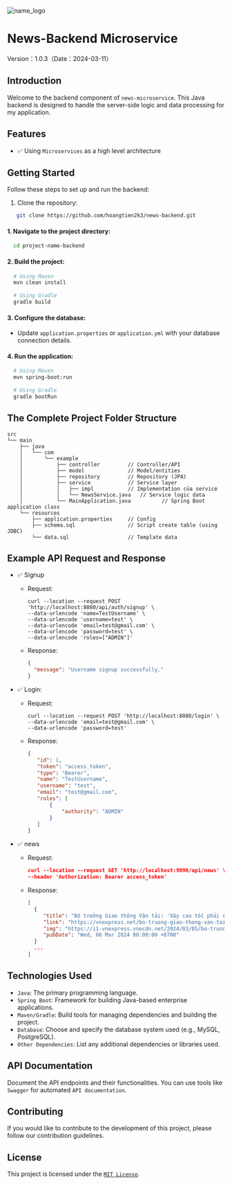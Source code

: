 ![name_logo](https://github.com/hoangtien2k3/news-backend/assets/122768076/78da2bec-7af2-4fd0-929c-8c4b4cdcf33c)

# News-Backend Microservice
Version：1.0.3（Date：2024-03-11）

## Introduction
Welcome to the backend component of `news-microservice`. This Java backend is designed to handle the server-side logic and data processing for my application.

## Features
- ✅ Using `Microservices` as a high level architecture

## Getting Started
Follow these steps to set up and run the backend:

1. Clone the repository:
```bash
   git clone https://github.com/hoangtien2k3/news-backend.git
```

#### 1. Navigate to the project directory:
```bash
  cd project-name-backend
```

#### 2. Build the project:
```bash
  # Using Maven
  mvn clean install
  
  # Using Gradle
  gradle build
```

#### 3. Configure the database:
- Update `application.properties` or `application.yml` with your database connection details.


#### 4. Run the application:
```bash
  # Using Maven
  mvn spring-boot:run
  
  # Using Gradle
  gradle bootRun
```

## The Complete Project Folder Structure
```text
src
└── main
    ├── java
    │   └── com
    │       └── example
    │           ├── controller         // Controller/API
    │           ├── model              // Model/entities
    │           ├── repository         // Repository (JPA)
    │           ├── service            // Service layer
    │           │   ├── impl           // Implementation của service
    │           │   └── NewsService.java   // Service logic data
    │           └── MainApplication.java          // Spring Boot application class
    └── resources
        ├── application.properties     // Config
        ├── schema.sql                 // Script create table (using JDBC)
        └── data.sql                   // Template data
```

## Example API Request and Response

- ✅ Signup
  - Request: 
    ```text
    curl --location --request POST 'http://localhost:8080/api/auth/signup' \
    --data-urlencode 'name=TestUsername' \
    --data-urlencode 'username=test' \
    --data-urlencode 'email=test@gmail.com' \
    --data-urlencode 'password=test' \
    --data-urlencode 'roles=["ADMIN"]'
    ```
  - Response:
    ```json
    {
      "message": "Username signup successfully."
    }
    ```

- ✅ Login:
    - Request:
        ```text
        curl --location --request POST 'http://localhost:8080/login' \
        --data-urlencode 'email=test@gmail.com' \
        --data-urlencode 'password=test'
        ```
      
    - Response:
        ```json
        {
           "id": 1,
           "token": "access_token",
           "type": "Bearer",
           "name": "TestUsername",
           "username": "test",
           "email": "test@gmail.com",
           "roles": [
               {
                   "authority": "ADMIN"
               }
           ]
        }
        ```

- ✅ news
  - Request:
    ```json
    curl --location --request GET 'http://localhost:9090/api/news' \
    --header 'Authorization: Bearer access_token'
    ```
    
  - Response:
    ```json
    [
      {
         "title": "Bộ trưởng Giao thông Vận tải: 'Xây cao tốc phải có trạm dừng nghỉ'",
         "link": "https://vnexpress.net/bo-truong-giao-thong-van-tai-xay-cao-toc-phai-co-tram-dung-nghi-4718836.html",
         "img": "https://i1-vnexpress.vnecdn.net/2024/03/05/bo-truong-thang-1871-170965365-7191-8931-1709655295.jpg?w=1200&h=0&q=100&dpr=1&fit=crop&s=WR6GddepVipQNOYDWY4wVw",
         "pubDate": "Wed, 06 Mar 2024 00:00:00 +0700"
      }
      ...
    ]
    ```


## Technologies Used
- `Java`: The primary programming language.
- `Spring Boot`: Framework for building Java-based enterprise applications.
- `Maven/Gradle`: Build tools for managing dependencies and building the project.
- `Database`: Choose and specify the database system used (e.g., MySQL, PostgreSQL).
- `Other Dependencies`: List any additional dependencies or libraries used.

## API Documentation
Document the API endpoints and their functionalities. You can use tools like `Swagger` for automated `API documentation`.

## Contributing
If you would like to contribute to the development of this project, please follow our contribution guidelines.

## License
This project is licensed under the [`MIT License`](LICENSE).

